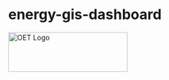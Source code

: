 # energy-gis-dashboard

<img src="https://github.com/open-energy-transition/oet-website/blob/main/assets/img/oet-logo-red.png" alt="OET Logo" width="240" height="80">